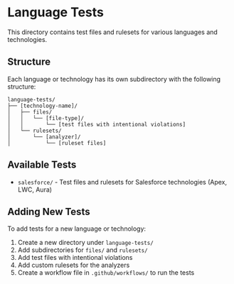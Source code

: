 # Language Tests

This directory contains test files and rulesets for various languages and technologies.

## Structure

Each language or technology has its own subdirectory with the following structure:

<pre><code>language-tests/
├── [technology-name]/
│   ├── files/
│   │   └── [file-type]/
│   │       └── [test files with intentional violations]
│   └── rulesets/
│       └── [analyzer]/
│           └── [ruleset files]
</code></pre>

## Available Tests

- `salesforce/` - Test files and rulesets for Salesforce technologies (Apex, LWC, Aura)

## Adding New Tests

To add tests for a new language or technology:

1. Create a new directory under `language-tests/`
2. Add subdirectories for `files/` and `rulesets/`
3. Add test files with intentional violations
4. Add custom rulesets for the analyzers
5. Create a workflow file in `.github/workflows/` to run the tests
